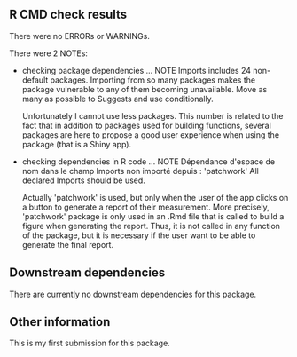 ## R CMD check results
There were no ERRORs or WARNINGs.

There were 2 NOTEs:

* checking package dependencies ... NOTE
  Imports includes 24 non-default packages.
  Importing from so many packages makes the package vulnerable to any of
  them becoming unavailable.  Move as many as possible to Suggests and
  use conditionally.

  Unfortunately I cannot use less packages. This number is related to the fact 
  that in addition to packages used for building functions, several packages are 
  here to propose a good user experience when using the package (that is a Shiny
  app).
  
* checking dependencies in R code ... NOTE
  Dépendance d'espace de nom dans le champ Imports non importé depuis : 'patchwork'
    All declared Imports should be used.
    
  Actually 'patchwork' is used, but only when the user of the app clicks on a button
  to generate a report of their measurement. More precisely, 'patchwork' package
  is only used in an .Rmd file that is called to build a figure when generating 
  the report. Thus, it is not called in any function of the package, but it is
  necessary if the user want to be able to generate the final report.

## Downstream dependencies
There are currently no downstream dependencies for this package.

## Other information
This is my first submission for this package.